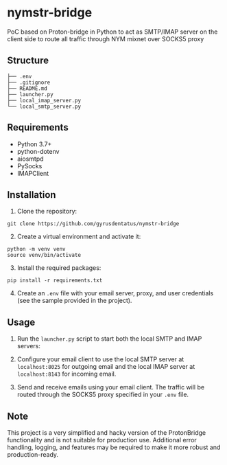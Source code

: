 # nymstr-bridge
PoC based on Proton-bridge in Python to act as SMTP/IMAP server on the client side to route all traffic through NYM mixnet over SOCKS5 proxy

## Structure

```
├── .env
├── .gitignore
├── README.md
├── launcher.py
├── local_imap_server.py
└── local_smtp_server.py
```


## Requirements

- Python 3.7+
- python-dotenv
- aiosmtpd
- PySocks
- IMAPClient

## Installation

1. Clone the repository: 

```
git clone https://github.com/gyrusdentatus/nymstr-bridge
```


2. Create a virtual environment and activate it:

```
python -m venv venv
source venv/bin/activate
```

3. Install the required packages:

```
pip install -r requirements.txt

```


4. Create an `.env` file with your email server, proxy, and user credentials (see the sample provided in the project).


## Usage

1. Run the `launcher.py` script to start both the local SMTP and IMAP servers:

2. Configure your email client to use the local SMTP server at `localhost:8025` for outgoing email and the local IMAP server at `localhost:8143` for incoming email.

3. Send and receive emails using your email client. The traffic will be routed through the SOCKS5 proxy specified in your `.env` file.

## Note

This project is a very simplified and hacky version of the ProtonBridge functionality and is not suitable for production use. Additional error handling, logging, and features may be required to make it more robust and production-ready.


